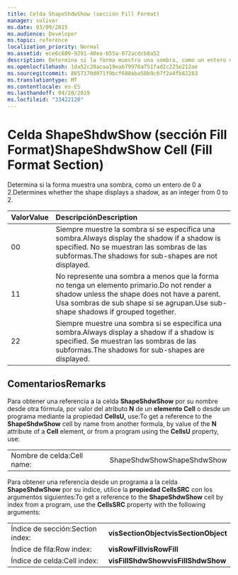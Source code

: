 ```yaml
---
title: Celda ShapeShdwShow (sección Fill Format)
manager: soliver
ms.date: 03/09/2015
ms.audience: Developer
ms.topic: reference
localization_priority: Normal
ms.assetid: ece6c889-9291-40ea-b55a-072acdcb8a52
description: Determina si la forma muestra una sombra, como un entero de 0 a 2.
ms.openlocfilehash: 1da52c20acaa19eab79970a751fad2c225e212ae
ms.sourcegitcommit: 8657170d071f9bcf680aba50b9c07f2a4fb82283
ms.translationtype: MT
ms.contentlocale: es-ES
ms.lasthandoff: 04/28/2019
ms.locfileid: "33422120"
---
```

# <a name="shapeshdwshow-cell-fill-format-section"></a><span data-ttu-id="b3eaf-103">Celda ShapeShdwShow (sección Fill Format)</span><span class="sxs-lookup"><span data-stu-id="b3eaf-103">ShapeShdwShow Cell (Fill Format Section)</span></span>

<span data-ttu-id="b3eaf-104">Determina si la forma muestra una sombra, como un entero de 0 a 2.</span><span class="sxs-lookup"><span data-stu-id="b3eaf-104">Determines whether the shape displays a shadow, as an integer from 0 to 2.</span></span>
  
|<span data-ttu-id="b3eaf-105">**Valor**</span><span class="sxs-lookup"><span data-stu-id="b3eaf-105">**Value**</span></span>|<span data-ttu-id="b3eaf-106">**Descripción**</span><span class="sxs-lookup"><span data-stu-id="b3eaf-106">**Description**</span></span>|
|:-----|:-----|
|<span data-ttu-id="b3eaf-107">0</span><span class="sxs-lookup"><span data-stu-id="b3eaf-107">0</span></span>  <br/> |<span data-ttu-id="b3eaf-108">Siempre muestre la sombra si se especifica una sombra.</span><span class="sxs-lookup"><span data-stu-id="b3eaf-108">Always display the shadow if a shadow is specified.</span></span> <span data-ttu-id="b3eaf-109">No se muestran las sombras de las subformas.</span><span class="sxs-lookup"><span data-stu-id="b3eaf-109">The shadows for sub-shapes are not displayed.</span></span>  <br/> |
|<span data-ttu-id="b3eaf-110">1</span><span class="sxs-lookup"><span data-stu-id="b3eaf-110">1</span></span>  <br/> |<span data-ttu-id="b3eaf-111">No represente una sombra a menos que la forma no tenga un elemento primario.</span><span class="sxs-lookup"><span data-stu-id="b3eaf-111">Do not render a shadow unless the shape does not have a parent.</span></span> <span data-ttu-id="b3eaf-112">Usa sombras de sub shape si se agrupan.</span><span class="sxs-lookup"><span data-stu-id="b3eaf-112">Use sub-shape shadows if grouped together.</span></span>  <br/> |
|<span data-ttu-id="b3eaf-113">2</span><span class="sxs-lookup"><span data-stu-id="b3eaf-113">2</span></span>  <br/> |<span data-ttu-id="b3eaf-114">Siempre muestre una sombra si se especifica una sombra.</span><span class="sxs-lookup"><span data-stu-id="b3eaf-114">Always display a shadow if a shadow is specified.</span></span> <span data-ttu-id="b3eaf-115">Se muestran las sombras de las subformas.</span><span class="sxs-lookup"><span data-stu-id="b3eaf-115">The shadows for sub-shapes are displayed.</span></span>  <br/> |
   
## <a name="remarks"></a><span data-ttu-id="b3eaf-116">Comentarios</span><span class="sxs-lookup"><span data-stu-id="b3eaf-116">Remarks</span></span>

<span data-ttu-id="b3eaf-117">Para obtener una referencia a la celda **ShapeShdwShow** por su nombre desde otra fórmula, por valor del atributo **N** de un **elemento Cell** o desde un programa mediante la propiedad **CellsU,** use:</span><span class="sxs-lookup"><span data-stu-id="b3eaf-117">To get a reference to the **ShapeShdwShow** cell by name from another formula, by value of the **N** attribute of a **Cell** element, or from a program using the **CellsU** property, use:</span></span> 
  
|||
|:-----|:-----|
| <span data-ttu-id="b3eaf-118">Nombre de celda:</span><span class="sxs-lookup"><span data-stu-id="b3eaf-118">Cell name:</span></span>  <br/> | <span data-ttu-id="b3eaf-119">ShapeShdwShow</span><span class="sxs-lookup"><span data-stu-id="b3eaf-119">ShapeShdwShow</span></span>  <br/> |
   
<span data-ttu-id="b3eaf-120">Para obtener una referencia desde un programa a la celda **ShapeShdwShow** por su índice, utilice la **propiedad CellsSRC** con los argumentos siguientes:</span><span class="sxs-lookup"><span data-stu-id="b3eaf-120">To get a reference to the **ShapeShdwShow** cell by index from a program, use the **CellsSRC** property with the following arguments:</span></span> 
  
|||
|:-----|:-----|
| <span data-ttu-id="b3eaf-121">Índice de sección:</span><span class="sxs-lookup"><span data-stu-id="b3eaf-121">Section index:</span></span>  <br/> |<span data-ttu-id="b3eaf-122">**visSectionObject**</span><span class="sxs-lookup"><span data-stu-id="b3eaf-122">**visSectionObject**</span></span> <br/> |
| <span data-ttu-id="b3eaf-123">Índice de fila:</span><span class="sxs-lookup"><span data-stu-id="b3eaf-123">Row index:</span></span>  <br/> |<span data-ttu-id="b3eaf-124">**visRowFill**</span><span class="sxs-lookup"><span data-stu-id="b3eaf-124">**visRowFill**</span></span> <br/> |
| <span data-ttu-id="b3eaf-125">Índice de celda:</span><span class="sxs-lookup"><span data-stu-id="b3eaf-125">Cell index:</span></span>  <br/> |<span data-ttu-id="b3eaf-126">**visFillShdwShow**</span><span class="sxs-lookup"><span data-stu-id="b3eaf-126">**visFillShdwShow**</span></span> <br/> |
   

